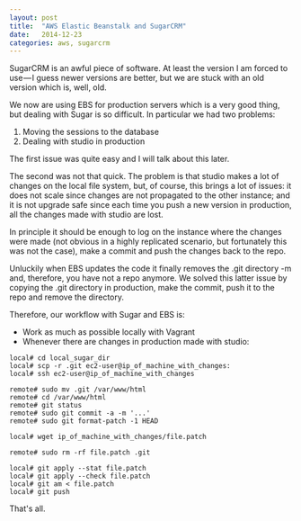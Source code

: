 ```yaml
---
layout: post
title:  "AWS Elastic Beanstalk and SugarCRM"
date:   2014-12-23
categories: aws, sugarcrm
---
```


SugarCRM is an awful piece of software. At least the version I am forced to
use — I guess newer versions are better, but we are stuck with an old version
which is, well, old.

We now are using EBS for production servers which is a very good thing, but
dealing with Sugar is so difficult. In particular we had two problems:

1. Moving the sessions to the database
2. Dealing with studio in production

The first issue was quite easy and I will talk about this later.

The second was not that quick. The problem is that studio makes a lot of
changes on the local file system, but, of course, this brings a lot of issues:
it does not scale since changes are not propagated to the other instance; and
it is not upgrade safe since each time you push a new version in production,
all the changes made with studio are lost.

In principle it should be enough to log on the instance where the changes were
made (not obvious in a highly replicated scenario, but fortunately this was not
the case), make a commit and push the changes back to the repo. 

Unluckily when EBS updates the code it finally removes the .git directory -m
and, therefore, you have not a repo anymore. We solved this latter issue by
copying the .git directory in production, make the commit, push it to the repo
and remove the directory.

Therefore, our workflow with Sugar and EBS is:

* Work as much as possible locally with Vagrant
* Whenever there are changes in production made with studio:

```
local# cd local_sugar_dir
local# scp -r .git ec2-user@ip_of_machine_with_changes:
local# ssh ec2-user@ip_of_machine_with_changes
 
remote# sudo mv .git /var/www/html
remote# cd /var/www/html
remote# git status
remote# sudo git commit -a -m '...'
remote# sudo git format-patch -1 HEAD
 
local# wget ip_of_machine_with_changes/file.patch
 
remote# sudo rm -rf file.patch .git
 
local# git apply --stat file.patch
local# git apply --check file.patch
local# git am < file.patch
local# git push
```

That's all.
